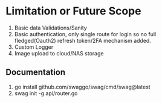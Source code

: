# Limitation or Future Scope

1. Basic data Validations/Sanity
2. Basic authentication, only single route for login so no full fledged(Oauth2) refresh token/2FA mechanism added.
3. Custom Logger
4. Image upload to cloud/NAS storage

## Documentation

1. go install github.com/swaggo/swag/cmd/swag@latest
2. swag init -g api/router.go
